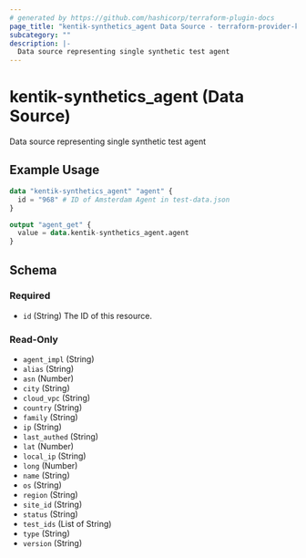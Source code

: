 ```yaml
---
# generated by https://github.com/hashicorp/terraform-plugin-docs
page_title: "kentik-synthetics_agent Data Source - terraform-provider-kentik-synthetics"
subcategory: ""
description: |-
  Data source representing single synthetic test agent
---
```


# kentik-synthetics_agent (Data Source)

Data source representing single synthetic test agent

## Example Usage

```terraform
data "kentik-synthetics_agent" "agent" {
  id = "968" # ID of Amsterdam Agent in test-data.json
}

output "agent_get" {
  value = data.kentik-synthetics_agent.agent
}
```

<!-- schema generated by tfplugindocs -->
## Schema

### Required

- `id` (String) The ID of this resource.

### Read-Only

- `agent_impl` (String)
- `alias` (String)
- `asn` (Number)
- `city` (String)
- `cloud_vpc` (String)
- `country` (String)
- `family` (String)
- `ip` (String)
- `last_authed` (String)
- `lat` (Number)
- `local_ip` (String)
- `long` (Number)
- `name` (String)
- `os` (String)
- `region` (String)
- `site_id` (String)
- `status` (String)
- `test_ids` (List of String)
- `type` (String)
- `version` (String)


